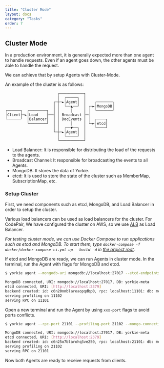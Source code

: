 ```yaml
---
title: "Cluster Mode"
layout: docs
category: "Tasks"
order: 7
---
```


## Cluster Mode

In a production environment, it is generally expected more than one agent to handle requests. Even if an agent goes down, the other agents must be able to handle the request.

We can achieve that by setup Agents with Cluster-Mode.

An example of the cluster is as follows:

```
                        ┌───────────┐
                        │  ┌─────┐  │
                      ┌─┼─►│Agent│  │    ┌───────┐
                      │ │  └──▲──┘  │ ┌─►│MongoDB│
┌──────┐  ┌────────┐  │ │     │     │ │  └───────┘
│Client├─►│Load    ├──┤ │ Broadcast ├─┤
└──────┘  │Balancer│  │ │ DocEvents │ │  ┌────┐
          └────────┘  │ │     │     │ └─►│etcd│
                      │ │  ┌──▼──┐  │    └────┘
                      └─┼─►│Agent│  │
                        │  └─────┘  │
                        └───────────┘
```

- Load Balancer: It is responsible for distributing the load of the requests to the agents.
- Broadcast Channel: It responsible for broadcasting the events to all Agents.
- MongoDB: It stores the data of Yorkie.
- etcd: It is used to store the state of the cluster such as MemberMap, SubscriptionMap, etc.

### Setup Cluster

First, we need components such as etcd, MongoDB, and Load Balancer in order to setup the cluster.

Various load balancers can be used as load balancers for the cluster. For CodePair, We have configured the cluster on AWS, so we use [ALB](https://docs.aws.amazon.com/elasticloadbalancing/latest/application/introduction.html) as Load Balancer.

*For testing cluster mode, we can use Docker Compose to run applications such as etcd and MongoDB. To start them, type `docker-compose -f docker/docker-compose-ci.yml up --build -d` in [the project root](https://github.com/yorkie-team/yorkie).*

If etcd and MongoDB are ready, we can run Agents in cluster mode. In the terminal, run the Agent with flags for MongoDB and etcd.

```bash
$ yorkie agent --mongodb-uri mongodb://localhost:27017 --etcd-endpoints http://localhost:2379

MongoDB connected, URI: mongodb://localhost:27017, DB: yorkie-meta
etcd connected, URI: [http://localhost:2379]
backend created: id: c6n20nnblaroaopqdbp0, rpc: localhost:11101: db: mongodb://localhost:27017
serving profiling on 11102
serving RPC on 11101
```

Open a new terminal and run the Agent by using `xxx-port` flags to avoid ports conflicts.

```bash
$ yorkie agent --rpc-port 21101 --profiling-port 21102 --mongo-connection-uri mongodb://localhost:27017 --etcd-endpoints http://localhost:2379

MongoDB connected, URI: mongodb://localhost:27017, DB: yorkie-meta
etcd connected, URI: [http://localhost:2379]
backend created: id: c6n25o7blarohq3ve250, rpc: localhost:21101: db: mongodb://localhost:27017
serving profiling on 21102
serving RPC on 21101
```

Now both Agents are ready to receive requests from clients.
